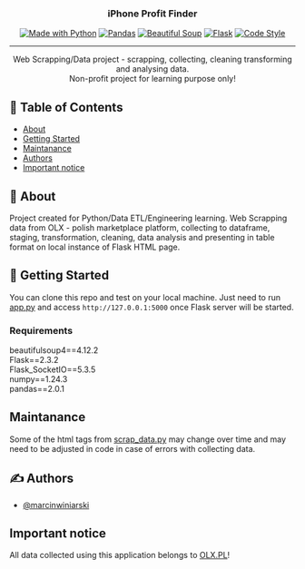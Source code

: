 <h3 align="center">iPhone Profit Finder</h3>

<div align="center">

  [![Made with Python](https://img.shields.io/badge/Python-3.10-blue?logo=python&logoColor=white)](https://python.org)
  [![Pandas](https://img.shields.io/badge/pandas-green?logo=pandas&logoColor=white)](https://pandas.pydata.org)
  [![Beautiful Soup](https://img.shields.io/badge/BeautifulSoup4-white.svg)](https://pypi.org/project/beautifulsoup4)
  [![Flask](https://img.shields.io/badge/Flask-green?logo=Flask&logoColor=white)](https://flask.palletsprojects.com)
  [![Code Style](https://img.shields.io/badge/code%20style-black-000000.svg)](https://github.com/psf/black)
  
</div>

---

<p align="center"> Web Scrapping/Data project - scrapping, collecting, cleaning transforming and analysing data.
    <br>
     Non-profit project for learning purpose only!
</p>

## 📝 Table of Contents

- [About](#about)
- [Getting Started](#getting_started)
- [Maintanance](#Maintanance)
- [Authors](#authors)
- [Important notice](#Important)

## 🧐 About <a name = "about"></a>

Project created for Python/Data ETL/Engineering learning. Web Scrapping data from OLX - polish marketplace platform, collecting to dataframe, staging, transformation, cleaning, data analysis and presenting in table format on local instance of Flask HTML page.

## 🏁 Getting Started <a name = "getting_started"></a>

You can clone this repo and test on your local machine. Just need to run [app.py](app.py) and access 
```http://127.0.0.1:5000```
once Flask server will be started.
### Requirements

beautifulsoup4==4.12.2
<br>
Flask==2.3.2
<br>
Flask_SocketIO==5.3.5
<br>
numpy==1.24.3
<br>
pandas==2.0.1

## Maintanance <a name = "Maintanance"></a>

Some of the html tags from [scrap_data.py](scrap_data.py) may change over time and may need to be adjusted in code in case of errors with collecting data.

## ✍️ Authors <a name = "authors"></a>

- [@marcinwiniarski](https://github.com/marcinwiniarski)

## Important notice <a name = "Important"></a>

All data collected using this application belongs to [OLX.PL](https://www.olx.pl)!